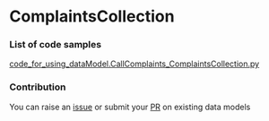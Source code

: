 # ComplaintsCollection

### List of code samples 

<!-- 50-List of code -->

<!-- [code entry](link) -->
[code_for_using_dataModel.CallComplaints_ComplaintsCollection.py](https://github.com/smart-data-models/dataModel.CallComplaints/blob/master/ComplaintsCollection/code/code_for_using_dataModel.CallComplaints_ComplaintsCollection.py)


<!-- /50-List of code -->

### Contribution
You can raise an [issue](https://github.com/smart-data-models/dataModel.CallComplaints/issues) or submit your [PR](https://github.com/smart-data-models/dataModel.CallComplaints/pulls) on existing data models
